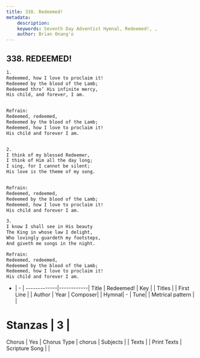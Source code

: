 ```yaml
---
title: 338. Redeemed!
metadata:
    description: 
    keywords: Seventh Day Adventist Hymnal, Redeemed!, , 
    author: Brian Onang'o
---
```



## 338. REDEEMED!

```txt
1.
Redeemed, how I love to proclaim it!
Redeemed by the blood of the Lamb;
Redeemed thro’ His infinite mercy,
His child, and forever, I am.


Refrain:
Redeemed, redeemed,
Redeemed by the blood of the Lamb;
Redeemed, how I love to proclaim it!
His child and forever I am.


2.
I think of my blessed Redeemer,
I think of Him all the day long;
I sing, for I cannot be silent;
His love is the theme of my song.


Refrain:
Redeemed, redeemed,
Redeemed by the blood of the Lamb;
Redeemed, how I love to proclaim it!
His child and forever I am.

3.
I know I shall see in His beauty
The King in whose law I delight,
Who lovingly guardeth my footsteps,
And giveth me songs in the night.

Refrain:
Redeemed, redeemed,
Redeemed by the blood of the Lamb;
Redeemed, how I love to proclaim it!
His child and forever I am.

```

- |   -  |
-------------|------------|
Title | Redeemed! |
Key |  |
Titles |  |
First Line |  |
Author | 
Year | 
Composer|  |
Hymnal|  - |
Tune|  |
Metrical pattern | |
# Stanzas | 3 |
Chorus | Yes |
Chorus Type | chorus |
Subjects |  |
Texts |  |
Print Texts | 
Scripture Song |  |
  

